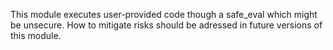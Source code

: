 This module executes user-provided code though a safe_eval which might
be unsecure. How to mitigate risks should be adressed in future versions
of this module.
